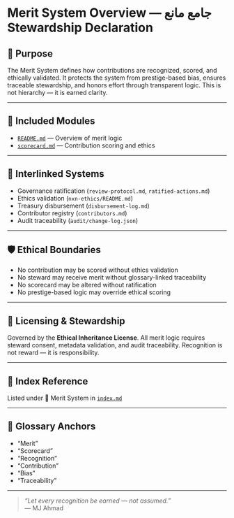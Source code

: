 # Merit System Overview — جامع مانع Stewardship Declaration

## 🔖 Purpose

The Merit System defines how contributions are recognized, scored, and ethically validated. It protects the system from prestige-based bias, ensures traceable stewardship, and honors effort through transparent logic. This is not hierarchy — it is earned clarity.

---

## 📁 Included Modules

- [`README.md`](merit-engine/README.md) — Overview of merit logic  
- [`scorecard.md`](merit-engine/scorecard.md) — Contribution scoring and ethics

---

## 🔗 Interlinked Systems

- Governance ratification (`review-protocol.md`, `ratified-actions.md`)  
- Ethics validation (`nxn-ethics/README.md`)  
- Treasury disbursement (`disbursement-log.md`)  
- Contributor registry (`contributors.md`)  
- Audit traceability (`audit/change-log.json`)

---

## 🛡️ Ethical Boundaries

- No contribution may be scored without ethics validation  
- No steward may receive merit without glossary-linked traceability  
- No scorecard may be altered without ratification  
- No prestige-based logic may override ethical scoring

---

## 📜 Licensing & Stewardship

Governed by the **Ethical Inheritance License**. All merit logic requires steward consent, metadata validation, and audit traceability. Recognition is not reward — it is responsibility.

---

## 📎 Index Reference

Listed under 🧮 Merit System in [`index.md`](index.md)

---

## 📘 Glossary Anchors

- “Merit”  
- “Scorecard”  
- “Recognition”  
- “Contribution”  
- “Bias”  
- “Traceability”

---

> _“Let every recognition be earned — not assumed.”_  
> — MJ Ahmad

